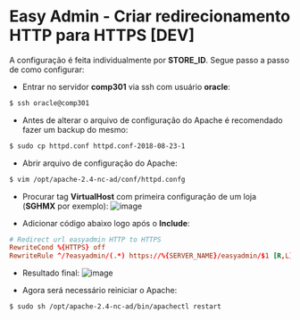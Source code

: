 # Easy Admin - Criar redirecionamento HTTP para HTTPS [DEV]

A configuração é feita individualmente por **STORE_ID**. Segue passo a passo de como configurar:

* Entrar no servidor **comp301** via ssh com usuário **oracle**:
```sh
$ ssh oracle@comp301
```

* Antes de alterar o arquivo de configuração do Apache é recomendado fazer um backup do mesmo:
```sh
$ sudo cp httpd.conf httpd.conf-2018-08-23-1
```

* Abrir arquivo de configuração do Apache:
```sh
$ vim /opt/apache-2.4-nc-ad/conf/httpd.confg
```

* Procurar tag **VirtualHost** com primeira configuração de um loja (**SGHMX** por exemplo):
![image](/uploads/7abaa15849493f527de23495674b103c/image.png)

* Adicionar código abaixo logo após o **Include**:
```conf
# Redirect url easyadmin HTTP to HTTPS
RewriteCond %{HTTPS} off
RewriteRule ^/?easyadmin/(.*) https://%{SERVER_NAME}/easyadmin/$1 [R,L]
```

* Resultado final:
![image](/uploads/68de7a41b72d0ba4160f14f29d8f90f2/image.png)

* Agora será necessário reiniciar o Apache:
```sh
$ sudo sh /opt/apache-2.4-nc-ad/bin/apachectl restart
```
